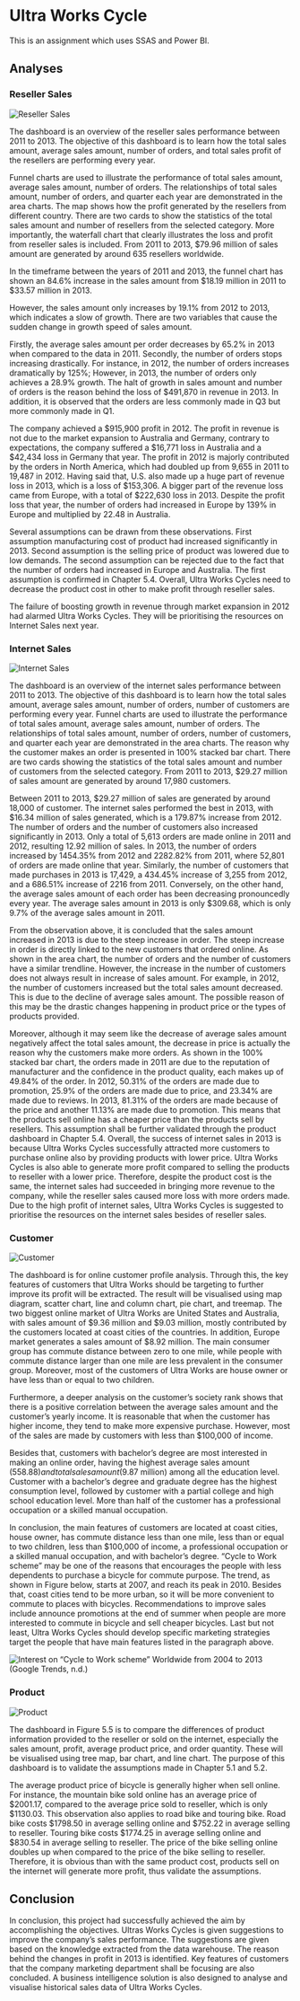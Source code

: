 # Ultra Works Cycle
This is an assignment which uses SSAS and Power BI.

## Analyses
### Reseller Sales
![Reseller Sales](https://user-images.githubusercontent.com/76145646/156775533-5d44b75f-c0f5-4868-ab93-ef911e3efe9d.png)

The dashboard is an overview of the reseller sales performance between 2011 to 2013. The objective of this dashboard is to learn how the total sales amount, average sales amount, number of orders, and total sales profit of the resellers are performing every year.

Funnel charts are used to illustrate the performance of total sales amount, average sales amount, number of orders. The relationships of total sales amount, number of orders, and quarter each year are demonstrated in the area charts. The map shows how the profit generated by the resellers from different country. There are two cards to show the statistics of the total sales amount and number of resellers from the selected category. More importantly, the waterfall chart that clearly illustrates the loss and profit from reseller sales is included. From 2011 to 2013, $79.96 million of sales amount are generated by around 635 resellers worldwide.

In the timeframe between the years of 2011 and 2013, the funnel chart has shown an 84.6% increase in the sales amount from $18.19 million in 2011 to $33.57 million in 2013.

However, the sales amount only increases by 19.1% from 2012 to 2013, which indicates a slow of growth. There are two variables that cause the sudden change in growth speed of sales amount.

Firstly, the average sales amount per order decreases by 65.2% in 2013 when compared to the data in 2011. Secondly, the number of orders stops increasing drastically.  For instance, in 2012, the number of orders increases dramatically by 125%; However, in 2013, the number of orders only achieves a 28.9% growth. The halt of growth in sales amount and number of orders is the reason behind the loss of $491,870 in revenue in 2013.  In addition, it is observed that the orders are less commonly made in Q3 but more commonly made in Q1.

The company achieved a $915,900 profit in 2012. The profit in revenue is not due to the market expansion to Australia and Germany, contrary to expectations, the company suffered a $16,771 loss in Australia and a $42,434 loss in Germany that year. The profit in 2012 is majorly contributed by the orders in North America, which had doubled up from 9,655 in 2011 to 19,487 in 2012. Having said that, U.S. also made up a huge part of revenue loss in 2013, which is a loss of $153,306. A bigger part of the revenue loss came from Europe, with a total of $222,630 loss in 2013. Despite the profit loss that year, the number of orders had increased in Europe by 139% in Europe and multiplied by 22.48 in Australia.

Several assumptions can be drawn from these observations. First assumption manufacturing cost of product had increased significantly in 2013. Second assumption is the selling price of product was lowered due to low demands. The second assumption can be rejected due to the fact that the number of orders had increased in Europe and Australia. The first assumption is confirmed in Chapter 5.4. Overall, Ultra Works Cycles need to decrease the product cost in other to make profit through reseller sales.

The failure of boosting growth in revenue through market expansion in 2012 had alarmed Ultra Works Cycles. They will be prioritising the resources on Internet Sales next year.


### Internet Sales
![Internet Sales](https://user-images.githubusercontent.com/76145646/156775706-4c56c907-6df9-407b-9952-9e36a4bcd199.png)

The dashboard is an overview of the internet sales performance between 2011 to 2013. The objective of this dashboard is to learn how the total sales amount, average sales amount, number of orders, number of customers are performing every year. Funnel charts are used to illustrate the performance of total sales amount, average sales amount, number of orders. The relationships of total sales amount, number of orders, number of customers, and quarter each year are demonstrated in the area charts. The reason why the customer makes an order is presented in 100% stacked bar chart. There are two cards showing the statistics of the total sales amount and number of customers from the selected category. From 2011 to 2013, $29.27 million of sales amount are generated by around 17,980 customers.

Between 2011 to 2013, $29.27 million of sales are generated by around 18,000 of customer. The internet sales performed the best in 2013, with $16.34 million of sales generated, which is a 179.87% increase from 2012. The number of orders and the number of customers also increased significantly in 2013. Only a total of 5,613 orders are made online in 2011 and 2012, resulting 12.92 million of sales. In 2013, the number of orders increased by 1454.35% from 2012 and 2282.82% from 2011, where 52,801 of orders are made online that year. Similarly, the number of customers that made purchases in 2013 is 17,429, a 434.45% increase of 3,255 from 2012, and a 686.51% increase of 2216 from 2011. Conversely, on the other hand, the average sales amount of each order has been decreasing pronouncedly every year. The average sales amount in 2013 is only $309.68, which is only 9.7% of the average sales amount in 2011.

From the observation above, it is concluded that the sales amount increased in 2013 is due to the steep increase in order. The steep increase in order is directly linked to the new customers that ordered online. As shown in the area chart, the number of orders and the number of customers have a similar trendline. However, the increase in the number of customers does not always result in increase of sales amount. For example, in 2012, the number of customers increased but the total sales amount decreased. This is due to the decline of average sales amount. The possible reason of this may be the drastic changes happening in product price or the types of products provided.

Moreover, although it may seem like the decrease of average sales amount negatively affect the total sales amount, the decrease in price is actually the reason why the customers make more orders. As shown in the 100% stacked bar chart, the orders made in 2011 are due to the reputation of manufacturer and the confidence in the product quality, each makes up of 49.84% of the order. In 2012, 50.31% of the orders are made due to promotion, 25.9% of the orders are made due to price, and 23.34% are made due to reviews. In 2013, 81.31% of the orders are made because of the price and another 11.13% are made due to promotion. This means that the products sell online has a cheaper price than the products sell by resellers. This assumption shall be further validated through the product dashboard in Chapter 5.4.
Overall, the success of internet sales in 2013 is because Ultra Works Cycles successfully attracted more customers to purchase online also by providing products with lower price. Ultra Works Cycles is also able to generate more profit compared to selling the products to reseller with a lower price. Therefore, despite the product cost is the same, the internet sales had succeeded in bringing more revenue to the company, while the reseller sales caused more loss with more orders made. Due to the high profit of internet sales, Ultra Works Cycles is suggested to prioritise the resources on the internet sales besides of reseller sales.


### Customer
![Customer](https://user-images.githubusercontent.com/76145646/156775885-da320a7d-d225-4b1c-a6c5-8616d43a64e2.png)

The dashboard is for online customer profile analysis. Through this, the key features of customers that Ultra Works should be targeting to further improve its profit will be extracted. The result will be visualised using map diagram, scatter chart, line and column chart, pie chart, and treemap.
The two biggest online market of Ultra Works are United States and Australia, with sales amount of $9.36 million and $9.03 million, mostly contributed by the customers located at coast cities of the countries. In addition, Europe market generates a sales amount of $8.92 million. The main consumer group has commute distance between zero to one mile, while people with commute distance larger than one mile are less prevalent in the consumer group. Moreover, most of the customers of Ultra Works are house owner or have less than or equal to two children.

Furthermore, a deeper analysis on the customer’s society rank shows that there is a positive correlation between the average sales amount and the customer’s yearly income. It is reasonable that when the customer has higher income, they tend to make more expensive purchase. However, most of the sales are made by customers with less than $100,000 of income.

Besides that, customers with bachelor’s degree are most interested in making an online order, having the highest average sales amount ($558.88) and total sales amount ($9.87 million) among all the education level. Customer with a bachelor’s degree and graduate degree has the highest consumption level, followed by customer with a partial college and high school education level. More than half of the customer has a professional occupation or a skilled manual occupation.

In conclusion, the main features of customers are located at coast cities, house owner, has commute distance less than one mile, less than or equal to two children, less than $100,000 of income, a professional occupation or a skilled manual occupation, and with bachelor’s degree.
“Cycle to Work scheme” may be one of the reasons that encourages the people with less dependents to purchase a bicycle for commute purpose. The trend, as shown in Figure below, starts at 2007, and reach its peak in 2010. Besides that, coast cities tend to be more urban, so it will be more convenient to commute to places with bicycles. Recommendations to improve sales include announce promotions at the end of summer when people are more interested to commute in bicycle and sell cheaper bicycles. Last but not least, Ultra Works Cycles should develop specific marketing strategies target the people that have main features listed in the paragraph above.

![Interest on “Cycle to Work scheme” Worldwide from 2004 to 2013 (Google Trends, n.d.)](https://user-images.githubusercontent.com/76145646/156776128-f9eb1d3a-4df6-4e40-ad9d-98bef49bad18.png)


### Product
![Product](https://user-images.githubusercontent.com/76145646/156776284-86a1cc93-c162-4295-a002-9ac66373b152.png)

The dashboard in Figure 5.5 is to compare the differences of product information provided to the reseller or sold on the internet, especially the sales amount, profit, average product price, and order quantity. These will be visualised using tree map, bar chart, and line chart. The purpose of this dashboard is to validate the assumptions made in Chapter 5.1 and 5.2.

The average product price of bicycle is generally higher when sell online. For instance, the mountain bike sold online has an average price of $2001.17, compared to the average price sold to reseller, which is only $1130.03. This observation also applies to road bike and touring bike. Road bike costs $1798.50 in average selling online and $752.22 in average selling to reseller. Touring bike costs $1774.25 in average selling online and $830.54 in average selling to reseller. The price of the bike selling online doubles up when compared to the price of the bike selling to reseller. Therefore, it is obvious than with the same product cost, products sell on the internet will generate more profit, thus validate the assumptions.

## Conclusion
In conclusion, this project had successfully achieved the aim by accomplishing the objectives. Ultras Works Cycles is given suggestions to improve the company’s sales performance. The suggestions are given based on the knowledge extracted from the data warehouse. The reason behind the changes in profit in 2013 is identified. Key features of customers that the company marketing department shall be focusing are also concluded. A business intelligence solution is also designed to analyse and visualise historical sales data of Ultra Works Cycles.
